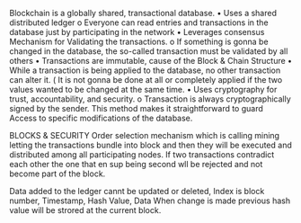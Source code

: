 Blockchain is a globally shared, transactional database.
•	Uses a shared distributed ledger
o	Everyone can read entries and transactions in the database just by participating in the network
•	Leverages consensus Mechanism for Validating the transactions.
o	If something is gonna be changed in the database, the so-called transaction must be validated by all others 
•	Transactions are immutable, cause of the Block & Chain Structure
•	While a transaction is being applied to the database, no other transaction can alter it. ( It is not gonna be done at all or completely applied if the two values wanted to be changed at the same time.
•	Uses cryptography for trust, accountability, and security.
o	Transaction is always cryptographically signed by the sender. This method makes it straightforward to guard Access to specific modifications of the database.

BLOCKS & SECURITY
Order selection mechanism which is calling mining letting the transactions bundle into block and then they will be executed and distributed among all participating nodes. If two transactions contradict each other the one that en sup being second wll be rejected and not become part of the block.

Data added to the ledger cannt be updated or deleted,
Index is block number, Timestamp, Hash Value, Data
When change is made previous hash value will be strored at the current block. 
